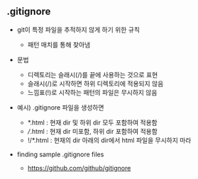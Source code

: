 ## .gitignore

- git이 특정 파일을 추적하지 않게 하기 위한 규칙

  - 패턴 매치를 통해 찾아냄

- 문법

  - 디렉토리는 슬래시(/)를 끝에 사용하는 것으로 표현
  - 슬래시(/)로 시작하면 하위 디렉토리에 적용되지 않음
  - 느낌표(!)로 시작하는 패턴의 파일은 무시하지 않음

- 예시) .gitignore 파일을 생성하면

  - \*.html : 현재 dir 및 하위 dir 모두 포함하여 적용함
  - _/_.html : 현재 dir 미포함, 하위 dir 포함하여 적용함
  - !/\*.html : 현재의 dir 아래의 dir에서 html 파일을 무시하지 마라

- finding sample .gitignore files
  - https://github.com/github/gitignore
